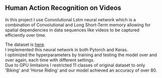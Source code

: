 ## Human Action Recognition on Videos

In this project I use Convolutional Lstm neural network which is a combination of Convolutional and Long Short-Term memory allowing for 
spatial dependencies in data sequences like videos to be captured efficiently over time.

The dataset is [here](https://www.kaggle.com/datasets/pypiahmad/realistic-action-recognition-ucf50-dataset).\
I implemented this neural network in both Pytorch and Keras.\
I optimized the hyperparameters by training and testing the model over and over again, each time with different settings.\
Due to GPU limitaions I restricted 11 classes of original dataset to only 'Biking' and 'Horse Riding' and our model achieved an accuracy of over 80.
